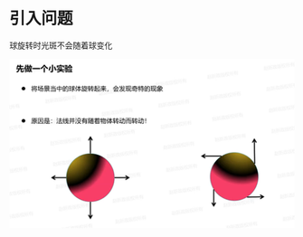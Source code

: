 # 引入问题
球旋转时光斑不会随着球变化

![输入图片说明](/imgs/2024-11-23/AnNMDU5afZipWxS0.png)
<!--stackedit_data:
eyJoaXN0b3J5IjpbLTEwNjAzODcyMDRdfQ==
-->